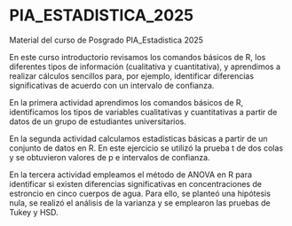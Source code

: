 # PIA_ESTADISTICA_2025
Material del curso de Posgrado PIA_Estadistica 2025

En este curso introductorio revisamos los comandos básicos de R, los diferentes tipos de información (cualitativa y cuantitativa), y aprendimos a realizar cálculos sencillos para, por ejemplo, identificar diferencias significativas de acuerdo con un intervalo de confianza.


En la primera actividad aprendimos los comandos básicos de R, identificamos los tipos de variables cualitativas y cuantitativas a partir de datos de un grupo de estudiantes universitarios.

En la segunda actividad calculamos estadísticas básicas a partir de un conjunto de datos en R. En este ejercicio se utilizó la prueba t de dos colas y se obtuvieron valores de p e intervalos de confianza.

En la tercera actividad empleamos el método de ANOVA en R para identificar si existen diferencias significativas en concentraciones de estroncio en cinco cuerpos de agua. Para ello, se planteó una hipótesis nula, se realizó el análisis de la varianza y se emplearon las pruebas de Tukey y HSD.
